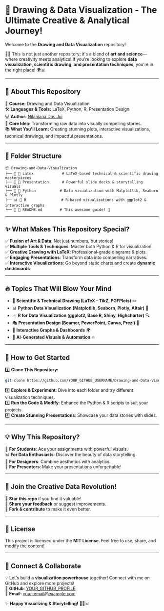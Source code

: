 # 🎨 Drawing & Data Visualization - The Ultimate Creative & Analytical Journey!

Welcome to the **Drawing and Data Visualization** repository! 

🚀✨ This is not just another repository; it's a blend of **art and science**—where creativity meets analytics! If you're looking to explore **data visualization, scientific drawing, and presentation techniques**, you're in the right place! 🌍📊

---

## 📌 About This Repository

📖 **Course:** Drawing and Data Visualization  
🛠 **Languages & Tools:** LaTeX, Python, R, Presentation Design  
💻 **Author:** [Nilanjana Das Jui](https://github.com/YOUR_GITHUB_PROFILE)  
🎨 **Core Idea:** Transforming raw data into visually compelling stories.  
📚 **What You'll Learn:** Creating stunning plots, interactive visualizations, technical drawings, and impactful presentations.

---

## 📂 Folder Structure

```plaintext
📦 Drawing-and-Data-Visualization
├── 🎨 📁 Latex             # LaTeX-based technical & scientific drawing masterpieces
├── 🎤 📁 Presentation      # Powerful slide decks & storytelling visuals
├── 🐍 📁 Python           # Data visualization with Matplotlib, Seaborn & Plotly
├── 📊 📁 R                # R-based visualizations with ggplot2 & interactive graphs
└── 📝 📜 README.md        # This awesome guide! 🎯
```

---

## ✨ What Makes This Repository Special?

✅ **Fusion of Art & Data**: Not just numbers, but stories!  
✅ **Multiple Tools & Techniques**: Master both Python & R for visualization.  
✅ **Creative Drawing with LaTeX**: Professional-grade diagrams & plots.  
✅ **Engaging Presentations**: Transform data into compelling narratives.  
✅ **Interactive Visualizations**: Go beyond static charts and create **dynamic dashboards**.  

---

## 🔥 Topics That Will Blow Your Mind

- 🎨 **Scientific & Technical Drawing (LaTeX - TikZ, PGFPlots)** ✏️
- 📊 **Python Data Visualization (Matplotlib, Seaborn, Plotly, Altair)** 🐍
- 📈 **R for Data Visualization (ggplot2, Base R, Shiny, Highcharter)** 🔍
- 🎭 **Presentation Design (Beamer, PowerPoint, Canva, Prezi)** 🎤
- 🔗 **Interactive Graphs & Dashboards** 🌍
- 🤖 **AI-Generated Visuals & Automation** 🔥

---

## 🚀 How to Get Started

1️⃣ **Clone This Repository:**
```bash
git clone https://github.com/YOUR_GITHUB_USERNAME/Drawing-and-Data-Visualization.git
```
2️⃣ **Explore & Experiment**: Dive into each folder and try different visualization techniques.  
3️⃣ **Run the Code & Modify**: Enhance the Python & R scripts to suit your projects.  
4️⃣ **Create Stunning Presentations**: Showcase your data stories with slides.  

---

## 💡 Why This Repository?

🚀 **For Students**: Ace your assignments with powerful visuals.  
📊 **For Data Enthusiasts**: Discover the beauty of data storytelling.  
🎨 **For Designers**: Combine aesthetics with analytics.  
🎤 **For Presenters**: Make your presentations unforgettable!  

---

## 🤝 Join the Creative Data Revolution!

🌟 **Star this repo** if you find it valuable!  
💬 **Share your feedback** or suggest improvements.  
🔗 **Fork & contribute** to make it even better.  

---

## 📜 License

This project is licensed under the **MIT License**. Feel free to use, share, and modify the content!

---

## 🌟 Connect & Collaborate

💡 Let's build a **visualization powerhouse** together! Connect with me on GitHub and explore more projects!  
🔗 **GitHub**: [YOUR_GITHUB_PROFILE](https://github.com/YOUR_GITHUB_PROFILE)  
📧 **Email**: [your-email@example.com](mailto:your-email@example.com)  

✨ **Happy Visualizing & Storytelling!** 🚀🎨📊
